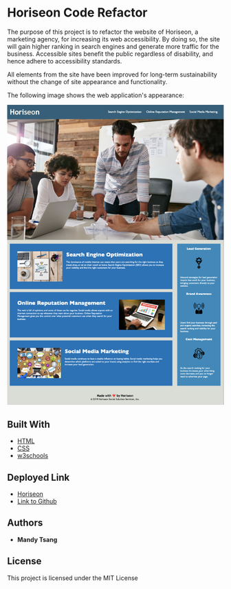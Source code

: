 # Horiseon Code Refactor

The purpose of this project is to refactor the website of Horiseon, a marketing agency, for increasing its web accessibility. By doing so, the site will gain higher ranking in search engines and generate more traffic for the business. Accessible sites benefit the public regardless of disability, and hence adhere to accessibility standards.

All elements from the site have been improved for long-term sustainability without the change of site appearance and functionality. 


The following image shows the web application's appearance:

![Alt Message](./assets/images/ScreenShot.png)

## Built With

* [HTML](https://developer.mozilla.org/en-US/docs/Web/HTML)
* [CSS](https://developer.mozilla.org/en-US/docs/Web/CSS)
* [w3schools](https://www.w3schools.com/html/html5_semantic_elements.asp)

## Deployed Link

* [Horiseon](https://mandytsang007.github.io/RefactoringForHoriseon/)
* [Link to Github](https://github.com/MANDYTSANG007)

## Authors

* **Mandy Tsang** 

## License

This project is licensed under the MIT License 



